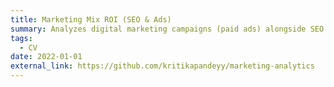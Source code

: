 ```yaml
---
title: Marketing Mix ROI (SEO & Ads)
summary: Analyzes digital marketing campaigns (paid ads) alongside SEO keyword performance to evaluate which channels and keywords deliver the best ROI using Python, SQL Server, and Power BI with an interactive dashboard for smarter marketing spend allocation.
tags:
  - CV
date: 2022-01-01
external_link: https://github.com/kritikapandeyy/marketing-analytics
---
```

